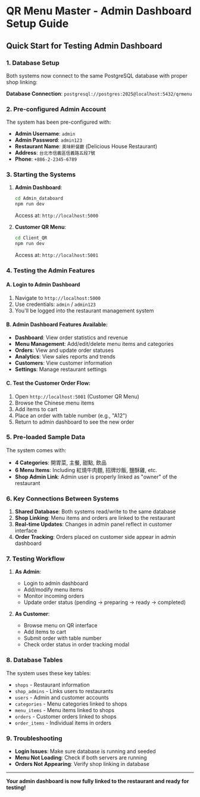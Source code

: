 # QR Menu Master - Admin Dashboard Setup Guide

## Quick Start for Testing Admin Dashboard

### 1. Database Setup
Both systems now connect to the same PostgreSQL database with proper shop linking:

**Database Connection**: `postgresql://postgres:2025@localhost:5432/qrmenu`

### 2. Pre-configured Admin Account
The system has been pre-configured with:

- **Admin Username**: `admin`  
- **Admin Password**: `admin123`
- **Restaurant Name**: `美味軒餐廳` (Delicious House Restaurant)
- **Address**: `台北市信義區信義路五段7號`
- **Phone**: `+886-2-2345-6789`

### 3. Starting the Systems

1. **Admin Dashboard**: 
   ```bash
   cd Admin_databoard
   npm run dev
   ```
   Access at: `http://localhost:5000`

2. **Customer QR Menu**:
   ```bash
   cd Client_QR  
   npm run dev
   ```
   Access at: `http://localhost:5001`

### 4. Testing the Admin Features

#### A. Login to Admin Dashboard
1. Navigate to `http://localhost:5000`
2. Use credentials: `admin` / `admin123`
3. You'll be logged into the restaurant management system

#### B. Admin Dashboard Features Available:
- **Dashboard**: View order statistics and revenue
- **Menu Management**: Add/edit/delete menu items and categories
- **Orders**: View and update order statuses
- **Analytics**: View sales reports and trends
- **Customers**: View customer information
- **Settings**: Manage restaurant settings

#### C. Test the Customer Order Flow:
1. Open `http://localhost:5001` (Customer QR Menu)
2. Browse the Chinese menu items
3. Add items to cart
4. Place an order with table number (e.g., "A12")
5. Return to admin dashboard to see the new order

### 5. Pre-loaded Sample Data

The system comes with:
- **4 Categories**: 開胃菜, 主餐, 甜點, 飲品
- **6 Menu Items**: Including 紅燒牛肉麵, 招牌炒飯, 鹽酥雞, etc.
- **Shop Admin Link**: Admin user is properly linked as "owner" of the restaurant

### 6. Key Connections Between Systems

1. **Shared Database**: Both systems read/write to the same database
2. **Shop Linking**: Menu items and orders are linked to the restaurant
3. **Real-time Updates**: Changes in admin panel reflect in customer interface
4. **Order Tracking**: Orders placed on customer side appear in admin dashboard

### 7. Testing Workflow

1. **As Admin**: 
   - Login to admin dashboard
   - Add/modify menu items
   - Monitor incoming orders
   - Update order status (pending → preparing → ready → completed)

2. **As Customer**:
   - Browse menu on QR interface
   - Add items to cart
   - Submit order with table number
   - Check order status in order tracking modal

### 8. Database Tables

The system uses these key tables:
- `shops` - Restaurant information
- `shop_admins` - Links users to restaurants  
- `users` - Admin and customer accounts
- `categories` - Menu categories linked to shops
- `menu_items` - Menu items linked to shops
- `orders` - Customer orders linked to shops
- `order_items` - Individual items in orders

### 9. Troubleshooting

- **Login Issues**: Make sure database is running and seeded
- **Menu Not Loading**: Check if both servers are running
- **Orders Not Appearing**: Verify shop linking in database

---

**Your admin dashboard is now fully linked to the restaurant and ready for testing!** 